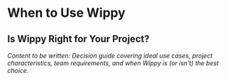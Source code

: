 # When to Use Wippy

<!-- Metadata -->
<!-- 
Topic: Use Cases and Decision Guide
Type: Decision Guide
Audience: Technical Decision Makers
Estimated Reading Time: 15 minutes
Prerequisites: Understanding of AI/LLM applications
-->

<!-- Content Plan -->
<!--
Guide for deciding when Wippy is the right choice:
- Ideal use cases (AI agents, concurrent systems, microservices)
- Project characteristics that benefit from Wippy
- Team skills and requirements
- Comparison with alternatives (when NOT to use Wippy)
- Success criteria and project fit assessment
- Migration considerations from other frameworks
- Resource requirements and constraints

Should help teams make informed decisions about adopting Wippy.
-->

## Is Wippy Right for Your Project?

*Content to be written: Decision guide covering ideal use cases, project characteristics, team requirements, and when Wippy is (or isn't) the best choice.*
